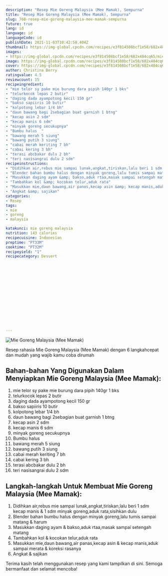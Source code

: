 ```yaml
---
description: "Resep Mie Goreng Malaysia (Mee Mamak), Sempurna"
title: "Resep Mie Goreng Malaysia (Mee Mamak), Sempurna"
slug: 768-resep-mie-goreng-malaysia-mee-mamak-sempurna
future: true
lang: id
language: id
languageCode: id
publishDate: 2021-11-03T10:42:58.404Z 
thumbnail: https://img-global.cpcdn.com/recipes/e3f814508bcf1e58/682x484cq65/mie-goreng-malaysia-mee-mamak-foto-resep-utama.png
images:
- https://img-global.cpcdn.com/recipes/e3f814508bcf1e58/682x484cq65/mie-goreng-malaysia-mee-mamak-foto-resep-utama.png
image: https://img-global.cpcdn.com/recipes/e3f814508bcf1e58/682x484cq65/mie-goreng-malaysia-mee-mamak-foto-resep-utama.png
cover: https://img-global.cpcdn.com/recipes/e3f814508bcf1e58/682x484cq65/mie-goreng-malaysia-mee-mamak-foto-resep-utama.png
author: Christina Berry
ratingvalue: 4.5
reviewcount: 15
recipeingredient:
- "mie telor sy pake mie burung dara pipih 140gr 1 bks"
- "telurkocok lepas 2 butir"
- "daging dada ayampotong kecil 150 gr"
- "bakso sapiiris 10 butir"
- "kolpotong lebar 1/4 bh"
- "daun bawang bagi 2sebagian buat garnish 1 btng"
- "kecap asin 2 sdm"
- "kecap manis 6 sdm"
- "minyak goreng secukupnya"
- "Bumbu halus  "
- "bawang merah 5 siung"
- "bawang putih 3 siung"
- "cabai merah keriting 7 bh"
- "cabai kering 3 bh"
- "terasi abcbakar dulu 2 bh"
- "teri nasisangrai dulu 2 sdm"
recipeinstructions:
- "Didihkan air,rebus mie sampai lunak,angkat,tiriskan,lalu beri 1 sdm kecap manis &amp; 1 sdm minyak goreng,aduk rata,sisihkan dulu"
- "Blender bahan bumbu halus dengan minyak goreng,lalu tumis sampai matang &amp; harum"
- "Masukkan daging ayam &amp; bakso,aduk rtaa,masak sampai setengah matang"
- "Tambahkan kol &amp; kocokan telur,aduk rata"
- "Masukkan mie,daun bawang,air panas,kecap asin &amp; kecap manis,aduk sampai merata &amp; koreksi rasanya"
- "Angkat &amp; sajikan"
categories:
- Resep
tags:
- mie
- goreng
- malaysia

katakunci: mie goreng malaysia 
nutrition: 143 calories
recipecuisine: Indonesian
preptime: "PT33M"
cooktime: "PT32M"
recipeyield: "1"
recipecategory: Dessert


     
    
    
    
    
    
    
    
    
    
    
      
    
---
```



![Mie Goreng Malaysia (Mee Mamak)](https://img-global.cpcdn.com/recipes/e3f814508bcf1e58/682x484cq65/mie-goreng-malaysia-mee-mamak-foto-resep-utama.png)

Resep rahasia Mie Goreng Malaysia (Mee Mamak)    dengan 6 langkahcepat dan mudah yang wajib kamu coba dirumah

<!--inarticleads1-->

## Bahan-bahan Yang Digunakan Dalam Menyiapkan Mie Goreng Malaysia (Mee Mamak):

1. mie telor sy pake mie burung dara pipih 140gr 1 bks
1. telurkocok lepas 2 butir
1. daging dada ayampotong kecil 150 gr
1. bakso sapiiris 10 butir
1. kolpotong lebar 1/4 bh
1. daun bawang bagi 2sebagian buat garnish 1 btng
1. kecap asin 2 sdm
1. kecap manis 6 sdm
1. minyak goreng secukupnya
1. Bumbu halus  
1. bawang merah 5 siung
1. bawang putih 3 siung
1. cabai merah keriting 7 bh
1. cabai kering 3 bh
1. terasi abcbakar dulu 2 bh
1. teri nasisangrai dulu 2 sdm



<!--inarticleads2-->

## Langkah-langkah Untuk Membuat Mie Goreng Malaysia (Mee Mamak):

1. Didihkan air,rebus mie sampai lunak,angkat,tiriskan,lalu beri 1 sdm kecap manis &amp; 1 sdm minyak goreng,aduk rata,sisihkan dulu
1. Blender bahan bumbu halus dengan minyak goreng,lalu tumis sampai matang &amp; harum
1. Masukkan daging ayam &amp; bakso,aduk rtaa,masak sampai setengah matang
1. Tambahkan kol &amp; kocokan telur,aduk rata
1. Masukkan mie,daun bawang,air panas,kecap asin &amp; kecap manis,aduk sampai merata &amp; koreksi rasanya
1. Angkat &amp; sajikan




Terima kasih telah menggunakan resep yang kami tampilkan di sini. Semoga bermanfaat dan selamat mencoba!
